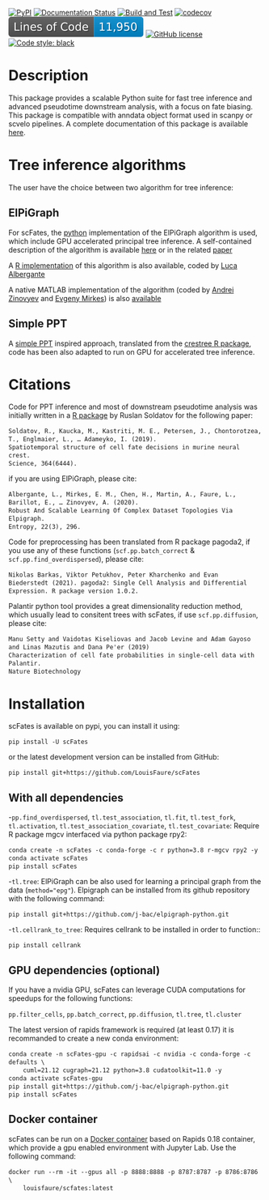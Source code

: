 [![PyPI](https://img.shields.io/pypi/v/scFates.svg)](https://pypi.python.org/pypi/scFates/)
[![Documentation Status](https://readthedocs.org/projects/scfates/badge/?version=latest)](https://scfates.readthedocs.io/en/latest/?badge=latest)
[![Build and Test](https://github.com/LouisFaure/scFates/actions/workflows/load_test_upload.yml/badge.svg)](https://github.com/LouisFaure/scFates/actions/workflows/load_test_upload.yml)
[![codecov](https://codecov.io/gh/LouisFaure/scFates/branch/master/graph/badge.svg)](https://codecov.io/gh/LouisFaure/scFates)
[![Line count](https://raw.githubusercontent.com/LouisFaure/scFates/linecount/badge.svg)](https://github.com/LouisFaure/scFates/tree/master/scFates)
[![GitHub license](https://img.shields.io/github/license/LouisFaure/scFates)](https://github.com/LouisFaure/scFates/blob/master/LICENSE)
[![Code style: black](https://img.shields.io/badge/code%20style-black-000000.svg)](https://github.com/psf/black)

Description
===========

This package provides a scalable Python suite for fast tree inference and advanced pseudotime downstream analysis, with a focus on fate biasing. This package is compatible with anndata object format used in scanpy or scvelo pipelines. A complete documentation of this package is available [here](https://scfates.readthedocs.io/en/latest).

Tree inference algorithms
=========================

The user have the choice between two algorithm for tree inference:

## ElPiGraph

For scFates, the [python](https://github.com/j-bac/elpigraph-python/) implementation of the ElPiGraph algorithm is used, which include GPU accelerated principal tree inference. A self-contained description of the algorithm is available [here](https://github.com/auranic/Elastic-principal-graphs/blob/master/ElPiGraph_Methods.pdf) or in the related [paper](https://www.mdpi.com/1099-4300/22/3/296)

A [R implementation](https://github.com/Albluca/ElPiGraph.R) of this algorithm is also available, coded by [Luca Albergante](https://github.com/Albluca)

A native MATLAB implementation of the algorithm (coded by [Andrei
Zinovyev](https://github.com/auranic/) and [Evgeny
Mirkes](https://github.com/Mirkes)) is also
[available](https://github.com/auranic/Elastic-principal-graphs)

## Simple PPT

A [simple PPT](https://www.acsu.buffalo.edu/~yijunsun/lab/Paper/simplePPT.pdf) inspired approach, translated from the [crestree R package](https://github.com/hms-dbmi/crestree), code has been also adapted to run on GPU for accelerated tree inference.

Citations
=========

Code for PPT inference and most of downstream pseudotime analysis was initially written in a [R package](https://github.com/hms-dbmi/crestree) by Ruslan Soldatov for the following paper:

    Soldatov, R., Kaucka, M., Kastriti, M. E., Petersen, J., Chontorotzea, T., Englmaier, L., … Adameyko, I. (2019).
    Spatiotemporal structure of cell fate decisions in murine neural crest.
    Science, 364(6444).

if you are using ElPiGraph, please cite:

    Albergante, L., Mirkes, E. M., Chen, H., Martin, A., Faure, L., Barillot, E., … Zinovyev, A. (2020).
    Robust And Scalable Learning Of Complex Dataset Topologies Via Elpigraph.
    Entropy, 22(3), 296.

Code for preprocessing has been translated from R package pagoda2, if you use any of these functions (`scf.pp.batch_correct` & `scf.pp.find_overdispersed`), please cite:

    Nikolas Barkas, Viktor Petukhov, Peter Kharchenko and Evan
    Biederstedt (2021). pagoda2: Single Cell Analysis and Differential
    Expression. R package version 1.0.2.

Palantir python tool provides a great dimensionality reduction method, which usually lead to consitent trees with scFates, if use `scf.pp.diffusion`, please cite:

    Manu Setty and Vaidotas Kiseliovas and Jacob Levine and Adam Gayoso and Linas Mazutis and Dana Pe'er (2019)
    Characterization of cell fate probabilities in single-cell data with Palantir.
    Nature Biotechnology

Installation
============

scFates is available on pypi, you can install it using:

    pip install -U scFates

or the latest development version can be installed from GitHub:

    pip install git+https://github.com/LouisFaure/scFates

With all dependencies
---------------------

-`pp.find_overdispersed`, `tl.test_association`, `tl.fit`, `tl.test_fork`, `tl.activation`, `tl.test_association_covariate`, `tl.test_covariate`: Require R package mgcv interfaced via python package rpy2:

    conda create -n scFates -c conda-forge -c r python=3.8 r-mgcv rpy2 -y
    conda activate scFates
    pip install scFates

-`tl.tree`: ElPiGraph can be also used for learning a principal graph from the data (`method="epg"`). Elpigraph can be installed from its github repository with the following command:

    pip install git+https://github.com/j-bac/elpigraph-python.git

-`tl.cellrank_to_tree`: Requires cellrank to be installed in order to function::

    pip install cellrank



GPU dependencies (optional)
---------------------------

If you have a nvidia GPU, scFates can leverage CUDA computations for speedups for the following functions:

`pp.filter_cells`, `pp.batch_correct`, `pp.diffusion`, `tl.tree`, `tl.cluster`

The latest version of rapids framework is required (at least 0.17) it is recommanded to create a new conda environment:

    conda create -n scFates-gpu -c rapidsai -c nvidia -c conda-forge -c defaults \
        cuml=21.12 cugraph=21.12 python=3.8 cudatoolkit=11.0 -y
    conda activate scFates-gpu
    pip install git+https://github.com/j-bac/elpigraph-python.git
    pip install scFates

## Docker container

scFates can be run on a [Docker container](https://hub.docker.com/repository/docker/louisfaure/scfates) based on Rapids 0.18 container,
which provide a gpu enabled environment with Jupyter Lab. Use the following command:

    docker run --rm -it --gpus all -p 8888:8888 -p 8787:8787 -p 8786:8786 \
        louisfaure/scfates:latest
